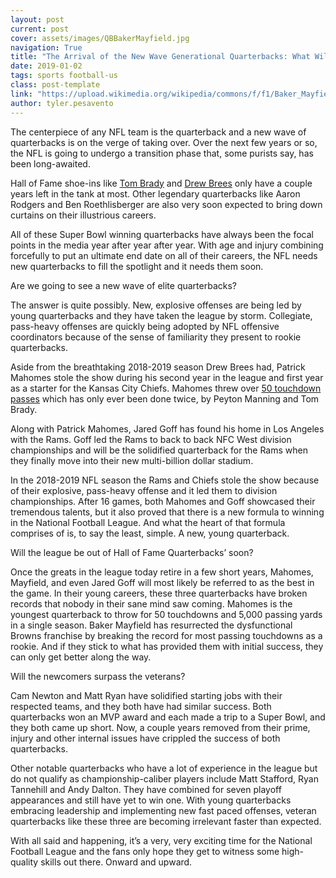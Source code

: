 ```yaml
---
layout: post
current: post
cover: assets/images/QBBakerMayfield.jpg
navigation: True
title: "The Arrival of the New Wave Generational Quarterbacks: What Will They Possibly Bring?"
date: 2019-01-02
tags: sports football-us
class: post-template
link: "https://upload.wikimedia.org/wikipedia/commons/f/f1/Baker_Mayfield_training_camp_2018_%282%29_%28cropped%29.jpg"
author: tyler.pesavento
---
```

The centerpiece of any NFL team is the quarterback and a new wave of quarterbacks is on the verge of taking over. Over the next few years or so, the NFL is going to undergo a transition phase that, some purists say, has been long-awaited.

Hall of Fame shoe-ins like [Tom Brady](https://www.cbssports.com/nfl/news/tom-brady-surprisingly-hints-that-retirement-could-come-as-soon-as-next-year/) and [Drew Brees](https://www.cbssports.com/nfl/news/drew-brees-hints-that-his-retirement-could-be-coming-sooner-than-anyone-thinks/) only have a couple years left in the tank at most. Other legendary quarterbacks like Aaron Rodgers and Ben Roethlisberger are also very soon expected to bring down curtains on their illustrious careers.

All of these Super Bowl winning quarterbacks have always been the focal points in the media year after year after year. With age and injury combining forcefully to put an ultimate end date on all of their careers, the NFL needs new quarterbacks to fill the spotlight and it needs them soon.



Are we going to see a new wave of elite quarterbacks?

The answer is quite possibly. New, explosive offenses are being led by young quarterbacks and they have taken the league by storm. Collegiate, pass-heavy offenses are quickly being adopted by NFL offensive coordinators because of the sense of familiarity they present to rookie quarterbacks.

Aside from the breathtaking 2018-2019 season Drew Brees had, Patrick Mahomes stole the show during his second year in the league and first year as a starter for the Kansas City Chiefs. Mahomes threw over [50 touchdown passes](http://www.nfl.com/news/story/0ap3000001005879/article/patrick-mahomes-tosses-50th-touchdown-pass-of-2018) which has only ever been done twice, by Peyton Manning and Tom Brady.

Along with Patrick Mahomes, Jared Goff has found his home in Los Angeles with the Rams. Goff led the Rams to back to back NFC West division championships and will be the solidified quarterback for the Rams when they finally move into their new multi-billion dollar stadium.

In the 2018-2019 NFL season the Rams and Chiefs stole the show because of their explosive, pass-heavy offense and it led them to division championships. After 16 games, both Mahomes and Goff showcased their tremendous talents, but it also proved that there is a new formula to winning in the National Football League. And what the heart of that formula comprises of is, to say the least, simple. A new, young quarterback.

Will the league be out of Hall of Fame Quarterbacks’ soon?

Once the greats in the league today retire in a few short years, Mahomes, Mayfield, and even Jared Goff will most likely be referred to as the best in the game. In their young careers, these three quarterbacks have broken records that nobody in their sane mind saw coming. Mahomes is the youngest quarterback to throw for 50 touchdowns and 5,000 passing yards in a single season. Baker Mayfield has resurrected the dysfunctional Browns franchise by breaking the record for most passing touchdowns as a rookie. And if they stick to what has provided them with initial success, they can only get better along the way.

Will the newcomers surpass the veterans?

Cam Newton and Matt Ryan have solidified starting jobs with their respected teams, and they both have had similar success. Both quarterbacks won an MVP award and each made a trip to a Super Bowl, and they both came up short. Now, a couple years removed from their prime, injury and other internal issues have crippled the success of both quarterbacks.

Other notable quarterbacks who have a lot of experience in the league but do not qualify as championship-caliber players include Matt Stafford, Ryan Tannehill and Andy Dalton. They have combined for seven playoff appearances and still have yet to win one. With young quarterbacks embracing leadership and implementing new fast paced offenses, veteran quarterbacks like these three are becoming irrelevant faster than expected.

With all said and happening, it’s a very, very exciting time for the National Football League and the fans only hope they get to witness some high-quality skills out there. Onward and upward.
